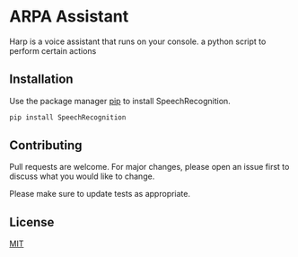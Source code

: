 # ARPA Assistant 

Harp is a voice assistant that runs on your console. a python script to perform certain actions

## Installation

Use the package manager [pip](https://pypi.org/project/SpeechRecognition/) to install SpeechRecognition.

```bash
pip install SpeechRecognition
```


## Contributing
Pull requests are welcome. For major changes, please open an issue first to discuss what you would like to change.

Please make sure to update tests as appropriate.

## License
[MIT](https://choosealicense.com/licenses/mit/)